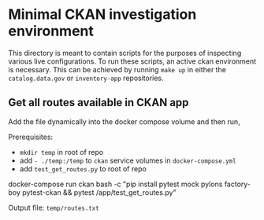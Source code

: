 # Minimal CKAN investigation environment

This directory is meant to contain scripts for the purposes of
inspecting various live configurations.  To run these scripts, an active
ckan environment is necessary.  This can be achieved by running `make up`
in either the `catalog.data.gov` or `inventory-app` repositories.


## Get all routes available in CKAN app

Add the file dynamically into the docker compose volume and then run,

Prerequisites:
- `mkdir temp` in root of repo
- add `- ./temp:/temp` to `ckan` service volumes in `docker-compose.yml`
- add `test_get_routes.py` to root of repo

docker-compose run ckan bash -c "pip install pytest mock pylons factory-boy pytest-ckan && pytest /app/test_get_routes.py"

Output file: `temp/routes.txt`
